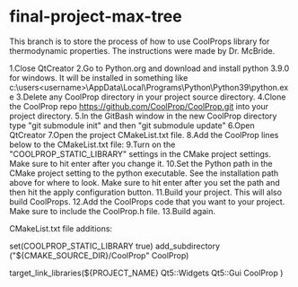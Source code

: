 # final-project-max-tree

This branch is to store the process of how to use CoolProps library for thermodynamic properties. The instructions were made by Dr. McBride.

1.Close QtCreator
2.Go to Python.org and download and install python 3.9.0 for windows.  It will be installed in something like c:\users\<username>\AppData\Local\Programs\Python\Python39\python.exe
3.Delete any CoolProp directory in your project source directory.
4.Clone the CoolProp repo https://github.com/CoolProp/CoolProp.git into your project directory. 
5.In the GitBash window in the new CoolProp directory type "git submodule init"  and then "git submodule update"
6.Open QtCreator
7.Open the project CMakeList.txt file.
8.Add the CoolProp lines below to the CMakeList.txt file:
9.Turn on the "COOLPROP_STATIC_LIBRARY" settings in the CMake project settings.  Make sure to hit enter after you change it.
10.Set the Python path in the CMake project setting to the python executable.  See the installation path above for where to look.  Make sure to hit enter after you set the path and then hit the apply configuration button.
11.Build your project.  This will also build CoolProps.
12.Add the CoolProps code that you want to your project.  Make sure to include the CoolProp.h file.
13.Build again.

CMakeList.txt file additions:

set(COOLPROP_STATIC_LIBRARY true)
add_subdirectory ("${CMAKE_SOURCE_DIR}/CoolProp" CoolProp)

target_link_libraries(${PROJECT_NAME}
    Qt5::Widgets
    Qt5::Gui
    CoolProp
)
